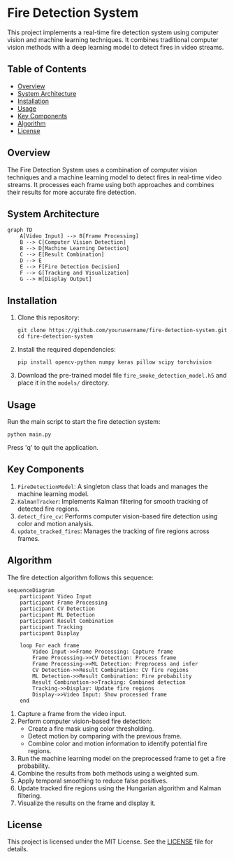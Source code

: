 # Fire Detection System

This project implements a real-time fire detection system using computer vision and machine learning techniques. It combines traditional computer vision methods with a deep learning model to detect fires in video streams.

## Table of Contents
- [Overview](#overview)
- [System Architecture](#system-architecture)
- [Installation](#installation)
- [Usage](#usage)
- [Key Components](#key-components)
- [Algorithm](#algorithm)
- [License](#license)

## Overview

The Fire Detection System uses a combination of computer vision techniques and a machine learning model to detect fires in real-time video streams. It processes each frame using both approaches and combines their results for more accurate fire detection.

## System Architecture

```mermaid
graph TD
    A[Video Input] --> B[Frame Processing]
    B --> C[Computer Vision Detection]
    B --> D[Machine Learning Detection]
    C --> E[Result Combination]
    D --> E
    E --> F[Fire Detection Decision]
    F --> G[Tracking and Visualization]
    G --> H[Display Output]
```

## Installation

1. Clone this repository:
   ```
   git clone https://github.com/yourusername/fire-detection-system.git
   cd fire-detection-system
   ```

2. Install the required dependencies:
   ```
   pip install opencv-python numpy keras pillow scipy torchvision
   ```

3. Download the pre-trained model file `fire_smoke_detection_model.h5` and place it in the `models/` directory.

## Usage

Run the main script to start the fire detection system:

```
python main.py
```

Press 'q' to quit the application.

## Key Components

1. `FireDetectionModel`: A singleton class that loads and manages the machine learning model.
2. `KalmanTracker`: Implements Kalman filtering for smooth tracking of detected fire regions.
3. `detect_fire_cv`: Performs computer vision-based fire detection using color and motion analysis.
4. `update_tracked_fires`: Manages the tracking of fire regions across frames.

## Algorithm

The fire detection algorithm follows this sequence:

```mermaid
sequenceDiagram
    participant Video Input
    participant Frame Processing
    participant CV Detection
    participant ML Detection
    participant Result Combination
    participant Tracking
    participant Display

    loop For each frame
        Video Input->>Frame Processing: Capture frame
        Frame Processing->>CV Detection: Process frame
        Frame Processing->>ML Detection: Preprocess and infer
        CV Detection->>Result Combination: CV fire regions
        ML Detection->>Result Combination: Fire probability
        Result Combination->>Tracking: Combined detection
        Tracking->>Display: Update fire regions
        Display->>Video Input: Show processed frame
    end
```

1. Capture a frame from the video input.
2. Perform computer vision-based fire detection:
   - Create a fire mask using color thresholding.
   - Detect motion by comparing with the previous frame.
   - Combine color and motion information to identify potential fire regions.
3. Run the machine learning model on the preprocessed frame to get a fire probability.
4. Combine the results from both methods using a weighted sum.
5. Apply temporal smoothing to reduce false positives.
6. Update tracked fire regions using the Hungarian algorithm and Kalman filtering.
7. Visualize the results on the frame and display it.


## License

This project is licensed under the MIT License. See the [LICENSE](LICENSE) file for details.
